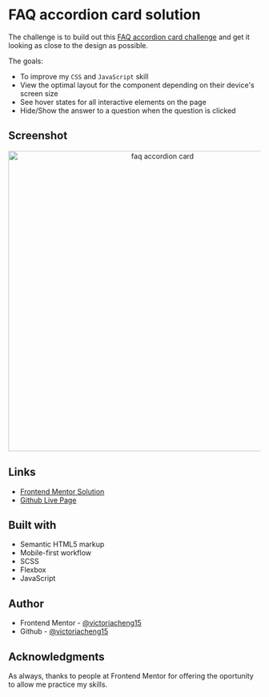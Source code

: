 # FAQ accordion card solution

The challenge is to build out this [FAQ accordion card challenge](https://www.frontendmentor.io/challenges/faq-accordion-card-XlyjD0Oam) and get it looking as close to the design as possible.

The goals:

- To improve my `CSS` and `JavaScript` skill
- View the optimal layout for the component depending on their device's screen size
- See hover states for all interactive elements on the page
- Hide/Show the answer to a question when the question is clicked

## Screenshot

<div align="center">
  <img src="https://user-images.githubusercontent.com/35031228/140218049-11e0e663-c1a4-4fae-b3d6-fcc5dc02f3e2.gif" alt="faq accordion card" width="600"/>
 </div>

## Links

- [Frontend Mentor Solution](https://www.frontendmentor.io/solutions/responsive-faq-page-built-with-js-and-scss-Ht2bqyed2)
- [Github Live Page](https://victoriacheng15.github.io/frontend-mentor-challenges/faq-accordion-card/)

## Built with

- Semantic HTML5 markup
- Mobile-first workflow
- SCSS
- Flexbox
- JavaScript

## Author

- Frontend Mentor - [@victoriacheng15](https://www.frontendmentor.io/profile/victoriacheng15)
- Github - [@victoriacheng15](https://github.com/victoriacheng15)

## Acknowledgments

As always, thanks to people at Frontend Mentor for offering the oportunity to allow me practice my skills.
